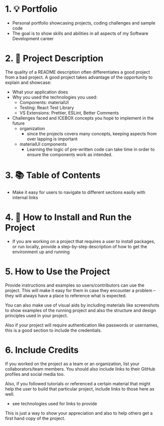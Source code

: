 # 1. 💡 Portfolio

<!-- !could use better language -->

- Personal portfolio showcasing projects, coding challenges and sample code
- The goal is to show skills and abilities in all aspects of my Software
  Development career

# 2. 🫡 Project Description

The quality of a README description often differentiates a good project from a
bad project. A good project takes advantage of the opportunity to explain and
showcase:

<!-- !need to write out more -->

- What your application does
- Why you used the technologies you used:
  - Components: materialUI
  - Testing: React Test Library
  - VS Extensions: Prettier, ESLint, Better Comments
- Challenges faced and ICEBOX concepts you hope to implement in the future
  - organization
    - since the projects covers many concepts, keeping aspects from over lapping
      is important
  - materialUI components
    - Learning the logic of pre-written code can take time in order to ensure
      the components work as intended.

# 3. 📚 Table of Contents

- Make it easy for users to navigate to different sections easily with internal
  links

# 4. 🧐 How to Install and Run the Project

- If you are working on a project that requires a user to install packages, or
  run locally, provide a step-by-step description of how to get the environment
  up and running

# 5. How to Use the Project

Provide instructions and examples so users/contributors can use the project.
This will make it easy for them in case they encounter a problem – they will
always have a place to reference what is expected.

You can also make use of visual aids by including materials like screenshots to
show examples of the running project and also the structure and design
principles used in your project.

Also if your project will require authentication like passwords or usernames,
this is a good section to include the credentials.

# 6. Include Credits

If you worked on the project as a team or an organization, list your
collaborators/team members. You should also include links to their GitHub
profiles and social media too.

Also, if you followed tutorials or referenced a certain material that might help
the user to build that particular project, include links to those here as well.

<!-- !add links -->

- see technologies used for links to provide

This is just a way to show your appreciation and also to help others get a first
hand copy of the project.
